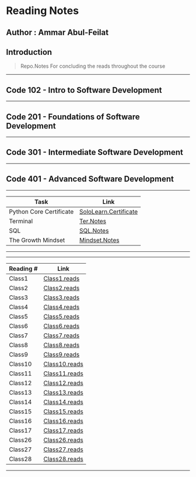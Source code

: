 # Reading Notes

## Author : Ammar Abul-Feilat

## Introduction

> Repo.Notes For concluding the reads throughout the course

---

## Code 102 - Intro to Software Development

---

## Code 201 - Foundations of Software Development

---

## Code 301 - Intermediate Software Development

---

## Code 401 - Advanced Software Development

---

| Task                    | Link                                      |
| ----------------------- | ----------------------------------------- |
| Python Core Certificate | [SoloLearn.Certificate](SoloLear_Cert.md) |
| Terminal                | [Ter.Notes](<terminal(Tutorials).md>)     |
| SQL                     | [SQL.Notes](sql.md)                       |
| The Growth Mindset      | [Mindset.Notes](TheGrowthMindset.md)      |

---

---

| Reading # | Link                                          |
| --------- | --------------------------------------------- |
| Class1    | [Class1.reads](Read.Classes/Read.Class1.md)   |
| Class2    | [Class2.reads](Read.Classes/Read.Class2.md)   |
| Class3    | [Class3.reads](Read.Classes/Read.Class3.md)   |
| Class4    | [Class4.reads](Read.Classes/Read.Class4.md)   |
| Class5    | [Class5.reads](Read.Classes/Read.Class5.md)   |
| Class6    | [Class6.reads](Read.Classes/Read.Class6.md)   |
| Class7    | [Class7.reads](Read.Classes/Read.Class7.md)   |
| Class8    | [Class8.reads](Read.Classes/Read.Class8.md)   |
| Class9    | [Class9.reads](Read.Classes/Read.Class9.md)   |
| Class10   | [Class10.reads](Read.Classes/Read.Class10.md) |
| Class11   | [Class11.reads](Read.Classes/Read.Class11.md) |
| Class12   | [Class12.reads](Read.Classes/Read.Class12.md) |
| Class13   | [Class13.reads](Read.Classes/Read.Class13.md) |
| Class14   | [Class14.reads](Read.Classes/Read.Class14.md) |
| Class15   | [Class15.reads](Read.Classes/Read.Class15.md) |
| Class16   | [Class16.reads](Read.Classes/Read.Class16.md) |
| Class17   | [Class17.reads](Read.Classes/Read.Class17.md) |
| Class26   | [Class26.reads](Read.Classes/Read.Class26.md) |
| Class27   | [Class27.reads](Read.Classes/Read.Class27.md) |
| Class28   | [Class28.reads](Read.Classes/Read.Class28.md) |

---
